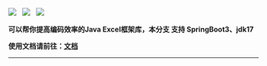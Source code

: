 ![](https://img.shields.io/badge/version-boot3-green.svg) &nbsp; ![](https://img.shields.io/badge/builder-success-green.svg) &nbsp;
![](https://img.shields.io/badge/Author-Gjing-green.svg) &nbsp;       

**可以帮你提高编码效率的Java Excel框架库，本分支 支持 SpringBoot3、jdk17**   

**使用文档请前往：[文档](https://www.yuque.com/u2499047/vg7hs6)**

---
